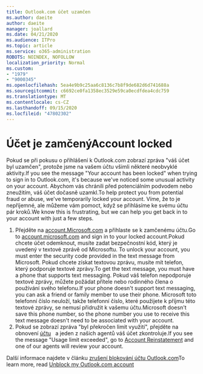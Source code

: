 ```yaml
---
title: Outlook.com účet uzamčen
ms.author: daeite
author: daeite
manager: joallard
ms.date: 04/21/2020
ms.audience: ITPro
ms.topic: article
ms.service: o365-administration
ROBOTS: NOINDEX, NOFOLLOW
localization_priority: Normal
ms.custom:
- "1979"
- "9000345"
ms.openlocfilehash: 5ea4e9b9c25aa6c8136c7b8f9de682d6d741688a
ms.sourcegitcommit: c6692ce0fa1358ec3529e59ca0ecdfdea4cdc759
ms.translationtype: MT
ms.contentlocale: cs-CZ
ms.lasthandoff: 09/15/2020
ms.locfileid: "47802302"
---
```

# <a name="account-locked"></a><span data-ttu-id="0d455-102">Účet je zamčený</span><span class="sxs-lookup"><span data-stu-id="0d455-102">Account locked</span></span>

<span data-ttu-id="0d455-103">Pokud se při pokusu o přihlášení k Outlook.com zobrazí zpráva "váš účet byl uzamčen", protože jsme na vašem účtu všimli některé neobvyklé aktivity.</span><span class="sxs-lookup"><span data-stu-id="0d455-103">If you see the message "Your account has been locked" when trying to sign in to Outlook.com, it's because we've noticed some unusual activity on your account.</span></span> <span data-ttu-id="0d455-104">Abychom vás chránili před potenciálním podvodem nebo zneužitím, váš účet dočasně uzamkl.</span><span class="sxs-lookup"><span data-stu-id="0d455-104">To help protect you from potential fraud or abuse, we've temporarily locked your account.</span></span> <span data-ttu-id="0d455-105">Víme, že to je nepříjemné, ale můžeme vám pomoct, když se přihlásíme ke svému účtu pár kroků.</span><span class="sxs-lookup"><span data-stu-id="0d455-105">We know this is frustrating, but we can help you get back in to your account with just a few steps.</span></span>

1. <span data-ttu-id="0d455-106">Přejděte na [account.Microsoft.com](https://go.microsoft.com/fwlink/?linkid=2090484) a přihlaste se k zamčenému účtu.</span><span class="sxs-lookup"><span data-stu-id="0d455-106">Go to [account.microsoft.com](https://go.microsoft.com/fwlink/?linkid=2090484) and sign in to your locked account.</span></span><span data-ttu-id="0d455-107">Pokud chcete účet odemknout, musíte zadat bezpečnostní kód, který je uvedený v textové zprávě od Microsoftu.</span><span class="sxs-lookup"><span data-stu-id="0d455-107"> To unlock your account, you must enter the security code provided in the text message from Microsoft.</span></span> <span data-ttu-id="0d455-108">Pokud chcete získat textovou zprávu, musíte mít telefon, který podporuje textové zprávy.</span><span class="sxs-lookup"><span data-stu-id="0d455-108">To get the text message, you must have a phone that supports text messaging.</span></span> <span data-ttu-id="0d455-109">Pokud váš telefon nepodporuje textové zprávy, můžete požádat přítele nebo rodinného člena o používání svého telefonu.</span><span class="sxs-lookup"><span data-stu-id="0d455-109">If your phone doesn't support text messaging, you can ask a friend or family member to use their phone.</span></span> <span data-ttu-id="0d455-110">Microsoft toto telefonní číslo neuloží, takže telefonní číslo, které použijete k příjmu této textové zprávy, se nemusí přidružit k vašemu účtu.</span><span class="sxs-lookup"><span data-stu-id="0d455-110">Microsoft doesn't save this phone number, so the phone number you use to receive this text message doesn't need to be associated with your account.</span></span>
2. <span data-ttu-id="0d455-111">Pokud se zobrazí zpráva "byl překročen limit využití", přejděte na obnovení [účtu](https://go.microsoft.com/fwlink/?linkid=2090483)   a jeden z našich agentů váš účet zkontroluje.</span><span class="sxs-lookup"><span data-stu-id="0d455-111">If you see the message "Usage limit exceeded", go to [Account Reinstatement](https://go.microsoft.com/fwlink/?linkid=2090483) and one of our agents will review your account.</span></span>

<span data-ttu-id="0d455-112">Další informace najdete v článku [zrušení blokování účtu Outlook.com](https://support.office.com/article/f4ad2701-d166-4d8b-8a6a-9af2a1f8a4c4?wt.mc_id=Office_Outlook_com_Alchemy)</span><span class="sxs-lookup"><span data-stu-id="0d455-112">To learn more, read [Unblock my Outlook.com account](https://support.office.com/article/f4ad2701-d166-4d8b-8a6a-9af2a1f8a4c4?wt.mc_id=Office_Outlook_com_Alchemy)</span></span> 